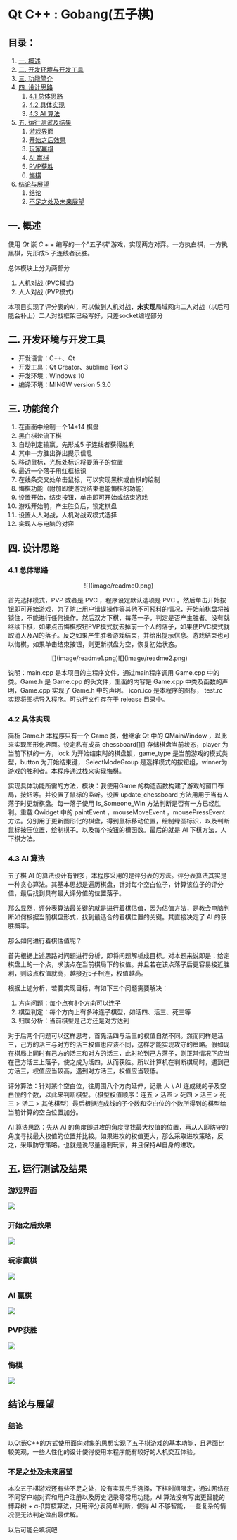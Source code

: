 # Qt C++ : Gobang(五子棋)
## 目录：
<!-- MarkdownTOC -->

1. [一. 概述](#一-概述)
1. [二. 开发环境与开发工具](#二-开发环境与开发工具)
1. [三. 功能简介](#三-功能简介)
1. [四. 设计思路](#四-设计思路)
    1. [4.1 总体思路](#41-总体思路)
    1. [4.2 具体实现](#42-具体实现)
    1. [4.3 AI 算法](#43-ai-算法)
1. [五. 运行测试及结果](#五-运行测试及结果)
    1. [游戏界面](#游戏界面)
    1. [开始之后效果](#开始之后效果)
    1. [玩家赢棋](#玩家赢棋)
    1. [AI 赢棋](#ai-赢棋)
    1. [PVP获胜](#pvp获胜)
    1. [悔棋](#悔棋)
1. [结论与展望](#结论与展望)
    1. [结论](#结论)
    1. [不足之处及未来展望](#不足之处及未来展望)

<!-- /MarkdownTOC -->

<a id="一-概述"></a>
## 一. 概述
使用 $Qt$ 嵌 $C++$ 编写的一个"五子棋"游戏，实现两方对弈。一方执白棋，一方执黑棋，先形成5 子连线者获胜。

总体模块上分为两部分

1. 人机对战 (PVC模式)
2. 人人对战 (PVP模式)

本项目实现了评分表的AI，可以做到人机对战，**未实现**局域网内二人对战（以后可能会补上）二人对战框架已经写好，只差socket编程部分

<a id="二-开发环境与开发工具"></a>
## 二. 开发环境与开发工具
- 开发语言：C++、Qt
- 开发工具：Qt Creator、sublime Text 3
- 开发环境：Windows 10
- 编译环境：MINGW version 5.3.0

<a id="三-功能简介"></a>
## 三. 功能简介
1.  在画面中绘制一个14*14 棋盘
2.  黑白棋轮流下棋
3.  自动判定输赢，先形成5 子连线者获得胜利
4.  其中一方胜出弹出提示信息
5.  移动鼠标，光标处标识将要落子的位置
6.  最近一个落子用红框标识
7.  在线条交叉处单击鼠标，可以实现黑棋或白棋的绘制
8.  悔棋功能（附加即使游戏结束也能悔棋的功能）
9.  设置开始，结束按钮，单击即可开始或结束游戏
10. 游戏开始前，产生胜负后，锁定棋盘
11. 设置人人对战，人机对战双模式选择
12. 实现人与电脑的对弈

<a id="四-设计思路"></a>
## 四. 设计思路
<a id="41-总体思路"></a>
### 4.1 总体思路

<div align=center>
![](image/readme0.png)
</div>

首先选择模式，PVP 或者是 PVC ，程序设定默认选项是 PVC 。然后单击开始按钮即可开始游戏，为了防止用户错误操作等其他不可预料的情况，开始前棋盘将被锁住，不能进行任何操作。然后双方下棋，每落一子，判定是否产生胜者。没有就继续下棋，如果点击悔棋按钮PVP模式就去掉前一个人的落子，如果使PVC模式就取消人及AI的落子。反之如果产生胜者游戏结束，并给出提示信息。游戏结束也可以悔棋。如果单击结束按钮，则更新棋盘为空，恢复初始状态。

<div align=center>
![](image/readme1.png)![](image/readme2.png)
</div>

说明：main.cpp 是本项目的主程序文件，通过main程序调用 Game.cpp 中的类。Game.h 是 Game.cpp 的头文件，里面的内容是 Game.cpp 中类及函数的声明，Game.cpp 实现了 Game.h 中的声明。 icon.ico 是本程序的图标， test.rc 实现将图标导入程序。可执行文件存在于 release 目录中。

<a id="42-具体实现"></a>
### 4.2 具体实现
简析 Game.h 本程序只有一个 Game 类，他继承 Qt 中的 QMainWindow ，以此来实现图形化界面。设定私有成员 chessboard[][] 存储棋盘当前状态，player 为当前下棋的一方，lock 为开始结束时的棋盘锁，game_type 是当前游戏的模式类型，button 为开始结束键， SelectModeGroup 是选择模式的按钮组，winner为游戏的胜利者。本程序通过栈来实现悔棋。

实现具体功能所需的方法，模块：我使用Game 的构造函数构建了游戏的窗口布局，按钮等。并设置了鼠标的监听。设置 update_chessboard 方法用用于当有人落子时更新棋盘。每一落子使用 Is_Someone_Win 方法判断是否有一方已经胜利。重载 Qwidget 中的 paintEvent ，mouseMoveEvent ，mousePressEvent 方法。分别用于更新图形化的棋盘，得到鼠标移动位置，绘制绿圆标识，以及判断鼠标按压位置，绘制棋子。以及每个按钮的槽函数。最后的就是 AI 下棋方法，人下棋方法。

<a id="43-ai-算法"></a>
### 4.3 AI 算法
五子棋 AI 的算法设计有很多，本程序采用的是评分表的方法。评分表算法其实是一种贪心算法。其基本思想是遍历棋盘，针对每个空白位子，计算该位子的评分值，最后找到具有最大评分值的位置落子。

那么显然，评分表算法最关键的就是进行着棋估值，因为估值方法，是教会电脑判断如何根据当前棋盘形式，找到最适合的着棋位置的关键。其直接决定了 AI 的获胜概率。

那么如何进行着棋估值呢？

首先根据上述思路对问题进行分析，即将问题解析成目标。对本题来说即是：给定棋盘上的一个点，求该点在当前棋局下的权值。并且若在该点落子后更容易接近胜利，则该点权值就高，越接近5子相连，权值越高。

根据上述分析，若要实现目标，有如下三个问题需要解决：

1.  方向问题：每个点有8个方向可以连子
2.  棋型判定：每个方向上有多种连子棋型，如活四、活三、死三等
3.  归属分析：当前棋型是己方还是对方达到

对于后两个问题可以这样思考，首先活四与活三的权值自然不同。然而同样是活三，己方的活三与对方的活三权值也应该不同，这样才能实现攻守的策略。假如现在棋局上同时有己方的活三和对方的活三，此时轮到己方落子，则正常情况下应当在己方活三上落子，使之成为活四，从而获胜。所以计算机在判断棋局时，遇到己方活三，权值应当较高，遇到对方活三，权值应当较低。

评分算法：针对某个空白位，往周围八个方向延伸，记录 人 \ AI 连成线的子及空白位的个数，以此来判断棋型。（棋型权值顺序：连五 > 活四 > 死四 > 活三 > 死三 > 活二 > 其他棋型）最后根据连成线的子个数和空白位的个数所得到的棋型给当前计算的空白位置加分。

AI 算法思路：先从 AI 的角度即进攻的角度寻找最大权值的位置，再从人即防守的角度寻找最大权值的位置并比较。如果进攻的权值更大，那么采取进攻策略，反之，采取防守策略。也就是说尽量遏制玩家，并且保持AI自身的进攻。

<a id="五-运行测试及结果"></a>
## 五. 运行测试及结果
<a id="游戏界面"></a>
### 游戏界面
![](image/readme3.png)
<a id="开始之后效果"></a>
### 开始之后效果
![](image/readme9.png)
<a id="玩家赢棋"></a>
### 玩家赢棋
![](image/readme4.png)
<a id="ai-赢棋"></a>
### AI 赢棋
![](image/readme6.png)
<a id="pvp获胜"></a>
### PVP获胜
![](image/readme7.png)
<a id="悔棋"></a>
### 悔棋
![](image/readme8.png)

<a id="结论与展望"></a>
## 结论与展望
<a id="结论"></a>
### 结论
以Qt嵌C++的方式使用面向对象的思想实现了五子棋游戏的基本功能，且界面比较美观，一些人性化的设计使得使用本程序能有较好的人机交互体验。
<a id="不足之处及未来展望"></a>
### 不足之处及未来展望
本次五子棋游戏还有些不足之处，没有实现先手选择，下棋时间限定，通过网络在不同客户端对弈和用户注册以及历史记录等常用功能。AI 算法没有写出更智能的博弈树 + α-β剪枝算法，只用评分表简单判断，使得 AI 不够智能，一些复杂的情况便无法判定做出最优解。

以后可能会填坑吧